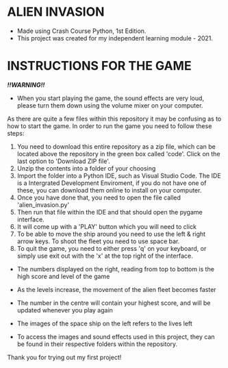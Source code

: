 # ALIEN INVASION
- Made using Crash Course Python, 1st Edition. 
- This project was created for my independent learning module - 2021. 

# INSTRUCTIONS FOR THE GAME

***!!WARNING!!***
- When you start playing the game, the sound effects are very loud, please turn them down using the volume mixer on your computer.

As there are quite a few files within this repository it may be confusing as to how to start the game. 
In order to run the game you need to follow these steps:

1. You need to download this entire repository as a zip file, which can be located above the repository in the green box called 'code'. Click on the last option to 'Download ZIP file'. 
2. Unzip the contents into a folder of your choosing
3. Import the folder into a Python IDE, such as Visual Studio Code. The IDE is a Intergrated Development Enviroment, if you do not have one of these, you can download them online to install on your computer. 
4. Once you have done that, you need to open the file called 'alien_invasion.py'
5. Then run that file within the IDE and that should open the pygame interface.
6. It will come up with a 'PLAY' button which you will need to click 
7. To be able to move the ship around you need to use the left & right arrow keys. To shoot the fleet you need to use space bar. 
8. To quit the game, you need to either press 'q' on your keyboard, or simply use exit out with the 'x' at the top right of the interface. 

- The numbers displayed on the right, reading from top to bottom is the high score and level of the game
- As the levels increase, the movement of the alien fleet becomes faster

- The number in the centre will contain your highest score, and will be updated whenever you play again
- The images of the space ship on the left refers to the lives left

- To access the images and sound effects used in this project, they can be found in their respective folders within the repository.  

Thank you for trying out my first project! 
